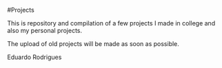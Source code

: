 #Projects

This is repository and compilation of a few projects I made in college and also my personal projects.

The upload of old projects will be made as soon as possible. 

Eduardo Rodrigues
